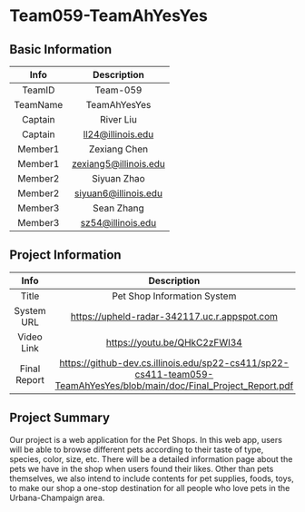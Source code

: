 # Team059-TeamAhYesYes

## Basic Information

|   Info   |      Description      |
|:--------:|:---------------------:|
|  TeamID  |       Team-059        |
| TeamName |     TeamAhYesYes      |
| Captain  |       River Liu       |
| Captain  |   ll24@illinois.edu   |
| Member1  |     Zexiang Chen      |
| Member1  | zexiang5@illinois.edu |
| Member2  |      Siyuan Zhao      |
| Member2  | siyuan6@illinois.edu  |
| Member3  |      Sean Zhang       |
| Member3  |   sz54@illinois.edu   |

## Project Information

|    Info     |                  Description                   |
|:-----------:|:----------------------------------------------:|
|    Title    |          Pet Shop Information System           |
| System URL  |  https://upheld-radar-342117.uc.r.appspot.com  |
| Video Link  |          https://youtu.be/QHkC2zFWI34          |
| Final Report | https://github-dev.cs.illinois.edu/sp22-cs411/sp22-cs411-team059-TeamAhYesYes/blob/main/doc/Final_Project_Report.pdf |

## Project Summary
Our project is a web application for the Pet Shops. In this web app, users will be able to browse different pets
according to their taste of type, species, color, size, etc. There will be a detailed information page about the pets we
have in the shop when users found their likes. Other than pets themselves, we also intend to include contents for pet
supplies, foods, toys, to make our shop a one-stop destination for all people who love pets in the Urbana-Champaign
area.
